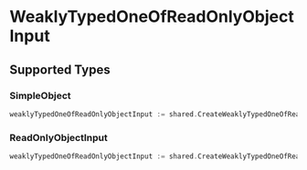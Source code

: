 # WeaklyTypedOneOfReadOnlyObjectInput


## Supported Types

### SimpleObject

```go
weaklyTypedOneOfReadOnlyObjectInput := shared.CreateWeaklyTypedOneOfReadOnlyObjectInputSimpleObject(shared.SimpleObject{/* values here */})
```

### ReadOnlyObjectInput

```go
weaklyTypedOneOfReadOnlyObjectInput := shared.CreateWeaklyTypedOneOfReadOnlyObjectInputReadOnlyObjectInput(shared.ReadOnlyObjectInput{/* values here */})
```

